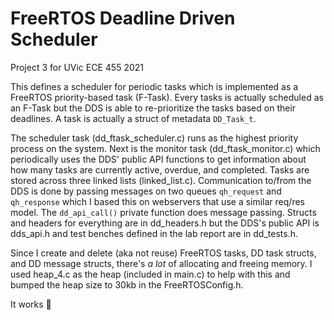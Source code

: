 # FreeRTOS Deadline Driven Scheduler

Project 3 for UVic ECE 455 2021

This defines a scheduler for periodic tasks which is implemented as a FreeRTOS
priority-based task (F-Task). Every tasks is actually scheduled as an F-Task but
the DDS is able to re-prioritize the tasks based on their deadlines. A task is
actually a struct of metadata `DD_Task_t`.

The scheduler task (dd_ftask_scheduler.c) runs as the highest priority process
on the system. Next is the monitor task (dd_ftask_monitor.c) which periodically
uses the DDS' public API functions to get information about how many tasks are
currently active, overdue, and completed. Tasks are stored across three linked
lists (linked_list.c). Communication to/from the DDS is done by passing messages
on two queues `qh_request` and `qh_response` which I based this on webservers
that use a similar req/res model. The `dd_api_call()` private function does
message passing. Structs and headers for everything are in dd_headers.h but
the DDS's public API is dds_api.h and test benches defined in the lab report are
in dd_tests.h.

Since I create and delete (aka not reuse) FreeRTOS tasks, DD task structs, and
DD message structs, there's _a lot_ of allocating and freeing memory. I used
heap_4.c as the heap (included in main.c) to help with this and bumped the heap
size to 30kb in the FreeRTOSConfig.h.

It works 🌺
